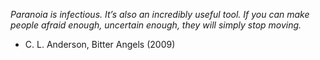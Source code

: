 *Paranoia is infectious. It’s also an incredibly useful tool. If you can make people afraid enough, uncertain enough, they will simply stop moving.*

- C. L. Anderson, Bitter Angels (2009)
